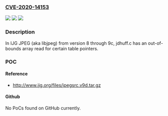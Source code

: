 ### [CVE-2020-14153](https://cve.mitre.org/cgi-bin/cvename.cgi?name=CVE-2020-14153)
![](https://img.shields.io/static/v1?label=Product&message=n%2Fa&color=blue)
![](https://img.shields.io/static/v1?label=Version&message=n%2Fa&color=blue)
![](https://img.shields.io/static/v1?label=Vulnerability&message=n%2Fa&color=brighgreen)

### Description

In IJG JPEG (aka libjpeg) from version 8 through 9c, jdhuff.c has an out-of-bounds array read for certain table pointers.

### POC

#### Reference
- http://www.ijg.org/files/jpegsrc.v9d.tar.gz

#### Github
No PoCs found on GitHub currently.

